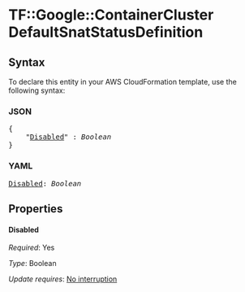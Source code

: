 # TF::Google::ContainerCluster DefaultSnatStatusDefinition

## Syntax

To declare this entity in your AWS CloudFormation template, use the following syntax:

### JSON

<pre>
{
    "<a href="#disabled" title="Disabled">Disabled</a>" : <i>Boolean</i>
}
</pre>

### YAML

<pre>
<a href="#disabled" title="Disabled">Disabled</a>: <i>Boolean</i>
</pre>

## Properties

#### Disabled

_Required_: Yes

_Type_: Boolean

_Update requires_: [No interruption](https://docs.aws.amazon.com/AWSCloudFormation/latest/UserGuide/using-cfn-updating-stacks-update-behaviors.html#update-no-interrupt)

